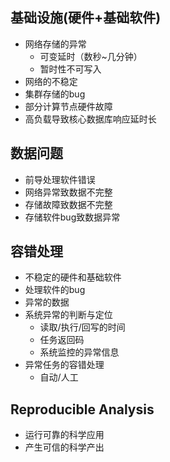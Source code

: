 ## 基础设施(硬件+基础软件)
- 网络存储的异常
  - 可变延时（数秒~几分钟）
  - 暂时性不可写入
- 网络的不稳定
- 集群存储的bug
- 部分计算节点硬件故障
- 高负载导致核心数据库响应延时长

## 数据问题
- 前导处理软件错误
- 网络异常致数据不完整
- 存储故障致数据不完整
- 存储软件bug致数据异常

## 容错处理
- 不稳定的硬件和基础软件
- 处理软件的bug
- 异常的数据
- 系统异常的判断与定位
  - 读取/执行/回写的时间
  - 任务返回码
  - 系统监控的异常信息
- 异常任务的容错处理
  - 自动/人工

## Reproducible Analysis
- 运行可靠的科学应用
- 产生可信的科学产出